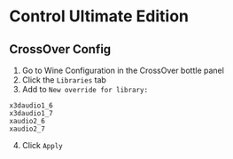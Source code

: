# Control Ultimate Edition

## CrossOver Config

1. Go to Wine Configuration in the CrossOver bottle panel
2. Click the `Libraries` tab
3. Add to `New override for library:`

```
x3daudio1_6
x3daudio1_7
xaudio2_6
xaudio2_7
```

4. Click `Apply`
